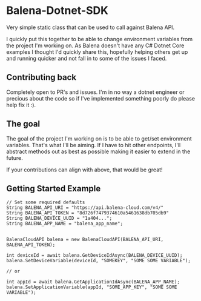 # Balena-Dotnet-SDK
Very simple static class that can be used to call against Balena API.



I quickly put this together to be able to change environment variables from the project I'm working on. As Balena doesn't have any C# Dotnet Core examples I thought I'd quickly share this, hopefully helping others get up and running quicker and not fall in to some of the issues I faced.

## Contributing back
Completely open to PR's and issues. I'm in no way a dotnet engineer or precious about the code so if I've implemented something poorly do please help fix it :).

## The goal
The goal of the project I'm working on is to be able to get/set environment variables. That's what I'll be aiming. 
If I have to hit other endpoints, I'll abstract methods out as best as possible making it easier to extend in the future.

If your contributions can align with above, that would be great!

## Getting Started Example
```
// Set some required defaults
String BALENA_API_URI = "https://api.balena-cloud.com/v4/"
String BALENA_API_TOKEN = "8d726f7479374610a5461638db705db9"
String BALENA_DEVICE_UUID = "1a404...";
String BALENA_APP_NAME = "balena_app_name";


BalenaCloudAPI balena = new BalenaCloudAPI(BALENA_API_URI, BALENA_API_TOKEN);

int deviceId = await balena.GetDeviceIdAsync(BALENA_DEVICE_UUID);
balena.SetDeviceVariable(deviceId, "SOMEKEY", "SOME SOME VARIABLE");

// or

int appId = await balena.GetApplicationIdAsync(BALENA_APP_NAME);
balena.SetApplicationVariable(appId, "SOME_APP_KEY", "SOME SOME VARIABLE");


```